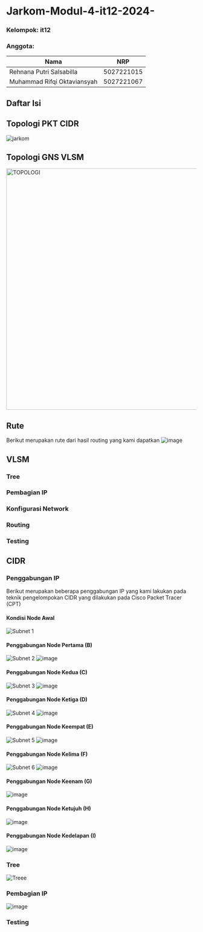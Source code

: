 # Jarkom-Modul-4-it12-2024-

### Kelompok: it12
### Anggota: 
Nama | NRP | 
--- | --- |
Rehnana Putri Salsabilla | 5027221015 | 
Muhammad Rifqi Oktaviansyah | 5027221067 | 

## Daftar Isi

## Topologi PKT CIDR
![jarkom](https://github.com/rehanasalsabilla/Jarkom-Modul-4-it12-2024-/assets/143682058/abd61386-7cb6-426f-bb46-094fe719df7d)

## Topologi GNS VLSM
<img width="640" alt="TOPOLOGI" src="https://github.com/rehanasalsabilla/Jarkom-Modul-4-it12-2024-/assets/136863633/88583d97-c8d2-4206-867f-f03fb79f6d71">

## Rute
Berikut merupakan rute dari hasil routing yang kami dapatkan
![image](https://github.com/rehanasalsabilla/Jarkom-Modul-4-it12-2024-/assets/143682058/6bc8dfe1-40a0-4ea3-ac7f-19f43006675f)

## VLSM

### Tree

### Pembagian IP

### Konfigurasi Network

### Routing

### Testing

## CIDR

### Penggabungan IP
Berikut merupakan beberapa penggabungan IP yang kami lakukan pada teknik pengelompokan CIDR yang dilakukan pada Cisco Packet Tracer (CPT)

#### Kondisi Node Awal
![Subnet 1](https://github.com/rehanasalsabilla/Jarkom-Modul-4-it12-2024-/assets/143682058/f63abdcf-ce9a-4617-8158-85e58470ea86)

#### Penggabungan Node Pertama (B)
![Subnet 2](https://github.com/rehanasalsabilla/Jarkom-Modul-4-it12-2024-/assets/143682058/32cafc17-a20a-4841-9c52-22278aac60fb)
![image](https://github.com/rehanasalsabilla/Jarkom-Modul-4-it12-2024-/assets/143682058/876a9d9b-5064-4446-9eac-e0aeaf76a5bf)

#### Penggabungan Node Kedua (C)
![Subnet 3](https://github.com/rehanasalsabilla/Jarkom-Modul-4-it12-2024-/assets/143682058/bddc7732-a92e-45b6-befc-3a5859715682)
![image](https://github.com/rehanasalsabilla/Jarkom-Modul-4-it12-2024-/assets/143682058/32b12c20-19c4-4530-9c7d-96685b68903f)

#### Penggabungan Node Ketiga (D)
![Subnet 4](https://github.com/rehanasalsabilla/Jarkom-Modul-4-it12-2024-/assets/143682058/d88d59cd-9a92-413d-826a-30197aec3e8e)
![image](https://github.com/rehanasalsabilla/Jarkom-Modul-4-it12-2024-/assets/143682058/7d364daf-00d0-4642-9721-f3a3450c12f3)

#### Penggabungan Node Keempat (E)
![Subnet 5](https://github.com/rehanasalsabilla/Jarkom-Modul-4-it12-2024-/assets/143682058/ee98b303-0880-4f4d-9588-68e167b68339)
![image](https://github.com/rehanasalsabilla/Jarkom-Modul-4-it12-2024-/assets/143682058/32098bb8-69e5-4092-ab70-afdd94c57d78)

#### Penggabungan Node Kelima (F)
![Subnet 6](https://github.com/rehanasalsabilla/Jarkom-Modul-4-it12-2024-/assets/143682058/50cd2358-b796-4425-b839-3075c46db96d)
![image](https://github.com/rehanasalsabilla/Jarkom-Modul-4-it12-2024-/assets/143682058/acddb4a6-0729-4a79-a3c2-8bd3e332b73a)

#### Penggabungan Node Keenam (G)
![image](https://github.com/rehanasalsabilla/Jarkom-Modul-4-it12-2024-/assets/143682058/28afb5ef-d5dd-451f-94b5-4c2df861681c)

#### Penggabungan Node Ketujuh (H)
![image](https://github.com/rehanasalsabilla/Jarkom-Modul-4-it12-2024-/assets/143682058/408e39f3-d949-43ee-a062-7e93edfe30f7)

#### Penggabungan Node Kedelapan (I)
![image](https://github.com/rehanasalsabilla/Jarkom-Modul-4-it12-2024-/assets/143682058/50f11998-c349-4d14-9a79-f5f301959869)

### Tree
![Treee](https://github.com/rehanasalsabilla/Jarkom-Modul-4-it12-2024-/assets/143682058/1cef1d04-188d-4014-aab2-f3e67c14c740)

### Pembagian IP
![image](https://github.com/rehanasalsabilla/Jarkom-Modul-4-it12-2024-/assets/143682058/8558988d-37b0-4311-9aab-f61c202c0260)

### Testing





